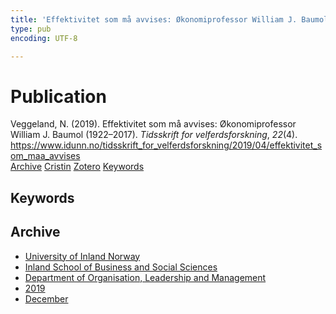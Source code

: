 ```yaml
---
title: 'Effektivitet som må avvises: Økonomiprofessor William J. Baumol (1922–2017)'
type: pub
encoding: UTF-8

---
```

<h1>Publication</h1>
<article id="csl-bib-container-UYYGBIUD" class="csl-bib-container">
  <div class="csl-bib-body"> <div class="csl-entry">Veggeland, N. (2019). Effektivitet som må avvises: Økonomiprofessor William J. Baumol (1922–2017). <i>Tidsskrift for velferdsforskning</i>, <i>22</i>(4). <a href="https://www.idunn.no/tidsskrift_for_velferdsforskning/2019/04/effektivitet_som_maa_avvises">https://www.idunn.no/tidsskrift_for_velferdsforskning/2019/04/effektivitet_som_maa_avvises</a></div> </div>
  <div class="csl-bib-buttons">
    <a href="#taxonomy-article-UYYGBIUD" alt="archive" class="csl-bib-button">Archive</a>
    <a href="https://app.cristin.no/results/show.jsf?id=1758890" alt="Cristin" class="csl-bib-button">Cristin</a>
    <a href="http://zotero.org/groups/5881554/items/UYYGBIUD" alt="Zotero" class="csl-bib-button">Zotero</a>
    <a href="#keywords-article-UYYGBIUD" alt="keywords" class="csl-bib-button">Keywords</a>
  </div>
  <div id="csl-bib-meta-container-UYYGBIUD"></div>
</article>
<div id="csl-bib-meta-UYYGBIUD" class="csl-bib-meta">
  <article id="keywords-article-UYYGBIUD" class="keywords-article">
    <h1>Keywords</h1>
    
  </article>
  <article id="taxonomy-article-UYYGBIUD" class="taxonomy-article">
    <h1>Archive</h1>
    <ul>
      <li><a href="{{< params subfolder >}}en/archive/?key=3DCRN523">University of Inland Norway</a></li>
      <li><a href="{{< params subfolder >}}en/archive/?key=DU8Q9LN9">Inland School of Business and Social Sciences</a></li>
      <li><a href="{{< params subfolder >}}en/archive/?key=4LUWR3ZM">Department of Organisation, Leadership and Management</a></li>
      <li><a href="{{< params subfolder >}}en/archive/?key=7GQPC2L9">2019</a></li>
      <li><a href="{{< params subfolder >}}en/archive/?key=WI85NCBU">December</a></li>
    </ul>
  </article>
</div>
